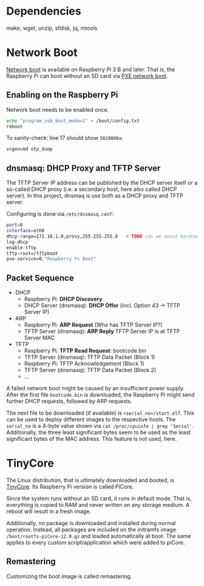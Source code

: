 # Dependencies

make, wget, unzip, sfdisk, jq, mtools

# Network Boot

[Network boot](https://www.raspberrypi.org/documentation/hardware/raspberrypi/bootmodes/net.md) is available on Raspberry Pi 3 B and later. That is, the Raspberry Pi can boot without an SD card via [PXE network boot](https://www.raspberrypi.org/documentation/hardware/raspberrypi/bootmodes/net_tutorial.md).

## Enabling on the Raspberry Pi

Network boot needs to be enabled once.

```bash
echo "program_usb_boot_mode=1" > /boot/config.txt
reboot
```

To sanity-check: line 17 should show `3020000a`:

```bash
vcgencmd otp_dump
```

## dnsmasq: DHCP Proxy and TFTP Server

The TFTP Server IP address can be published by the DHCP server itself or a
so-called DHCP proxy (i.e. a secondary host, here also called DHCP server). In
this project, dnsmaq is use both as a DHCP proxy and TFTP server.

Configuring is done via `/etc/dnsmasq.conf`:

```bash
port=0
interface=eth0
dhcp-range=172.16.1.0,proxy,255.255.255.0   # TODO can we avoid hardcoding the net address?
log-dhcp
enable-tftp
tftp-root=/tftpboot
pxe-service=0,"Raspberry Pi Boot"
```

## Packet Sequence



* DHCP
  * Raspberry Pi: **DHCP Discovery**
  * DHCP Server (dnsmasq): **DHCP Offer** (incl. Option 43 -> TFTP Server IP)
* ARP
  * Raspberry Pi: **ARP Request** (Who has TFTP Server IP?)
  * TFTP Server (dnsmasq): **ARP Reply** TFTP Server IP is at TFTP Server MAC
* TFTP
  * Raspberry Pi: **TFTP Read Request**: bootcode.bin
  * TFTP Server (dnsmasq): TFTP Data Packet (Block 1)
  * Raspberry Pi: TFTP Acknowledgement (Block 1)
  * TFTP Server (dnsmasq): TFTP Data Packet (Block 2)
  * ...

A failed network boot might be caused by an insufficient power supply. After the
first file `bootcode.bin` is downloaded, the Raspberry Pi might send further
DHCP requests, followed by ARP requests.

The next file to be downloaded (if available) is `<serial_no>/start.elf`. This
can be used to deploy different images to the respective hosts. The `serial_no`
is a 4-byte value shown via `cat /proc/cpuinfo | grep 'Serial'`. Additionally,
the three least significant bytes seem to be used as the least significant bytes
of the MAC address. This feature is not used, here.

# TinyCore

The Linux distribution, that is ultimately downloaded and booted, is
[TinyCore](http://tinycorelinux.net/corebook.pdf). Its Raspberry Pi version is
called PiCore.

Since the system runs without an SD card, it runs in default mode. That is,
everything is copied to RAM and never written on any storage medium. A reboot
will result in a fresh image.

Additionally, no package is downloaded and installed during normal operation.
Instead, all packages are included on the initramfs image
`/boot/rootfs-piCore-12.0.gz` and loaded automatically at boot. The same applies
to every custom script/application which were added to piCore.

## Remastering

Customizing the boot image is called remastering.








